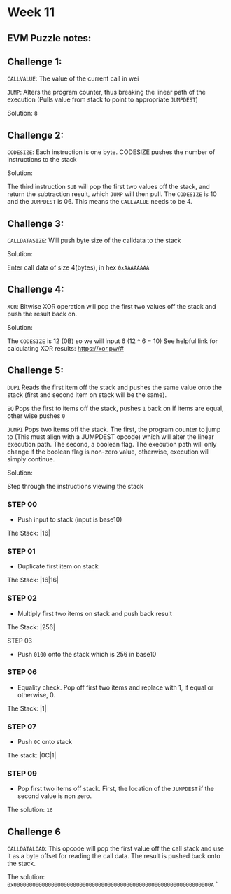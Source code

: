 # Week 11

## EVM Puzzle notes:

## Challenge 1:

`CALLVALUE`: The value of the current call in wei

`JUMP`: Alters the program counter, thus breaking the linear path of the execution (Pulls value from stack to point to appropriate `JUMPDEST`)

Solution: `8`

## Challenge 2:

`CODESIZE`: Each instruction is one byte. CODESIZE pushes the number of instructions to the stack

Solution:

The third instruction `SUB` will pop the first two values off the stack, and return the subtraction result, which `JUMP` will then pull. The `CODESIZE` is 10 and the `JUMPDEST` is 06. This means the `CALLVALUE` needs to be 4.

## Challenge 3:

`CALLDATASIZE`: Will push byte size of the calldata to the stack

Solution:

Enter call data of size 4(bytes), in hex `0xAAAAAAAA`

## Challenge 4:

`XOR`: Bitwise XOR operation will pop the first two values off the stack and push the result back on.

Solution:

The `CODESIZE` is 12 (0B) so we will input 6 (12 ^ 6 = 10)
See helpful link for calculating XOR results: https://xor.pw/#

## Challenge 5:

`DUP1` Reads the first item off the stack and pushes the same value onto the stack (first and second item on stack will be the same).

`EQ` Pops the first to items off the stack, pushes `1` back on if items are equal, other wise pushes `0`

`JUMPI` Pops two items off the stack. The first, the program counter to jump to (This must align with a JUMPDEST opcode) which will alter the linear execution path. The second, a boolean flag. The execution path will only change if the boolean flag is non-zero value, otherwise, execution will simply continue.

Solution:

Step through the instructions viewing the stack

### STEP 00
- Push input to stack (input is base10)

The Stack: |16|

### STEP 01
- Duplicate first item on stack

The Stack: |16|16|

### STEP 02
 - Multiply first two items on stack and push back result

The Stack: |256|

STEP 03
- Push `0100` onto the stack which is 256 in base10

### STEP 06
- Equality check. Pop off first two items and replace with 1, if equal or otherwise, 0.

The Stack: |1|

### STEP 07
- Push `0C` onto stack

The stack: |0C|1|

### STEP 09
- Pop first two items off stack. First, the location of the `JUMPDEST` if the second value is non zero.

The solution: `16`

## Challenge 6

`CALLDATALOAD`: This opcode will pop the first value off the call stack and use it as a byte offset for reading the call data. The result is pushed back onto the stack.

The solution: `0x000000000000000000000000000000000000000000000000000000000000000A`
`
